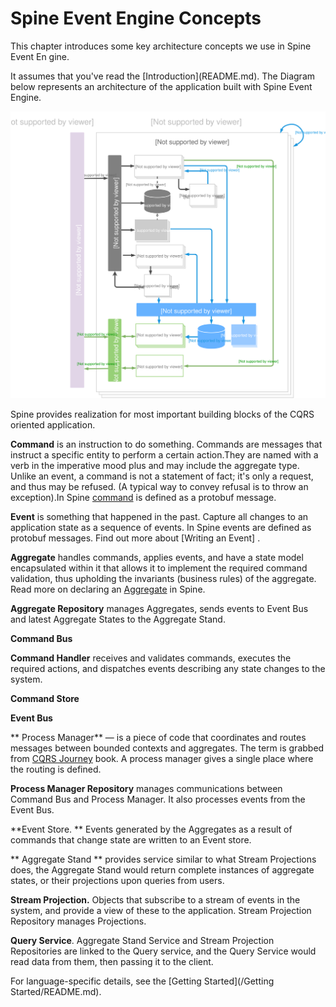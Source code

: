 # Spine Event Engine Concepts

<p class="lead"> This chapter introduces some key architecture concepts we use in Spine Event En gine.</p> It assumes that you've read the [Introduction](README.md). 
The Diagram below represents an architecture of the application built with Spine Event Engine.

![Spine Event Engine Diagram](Diagram-SpineEventEngine.svg)


Spine provides realization for most important building blocks of the CQRS oriented application.


**Command** is an instruction to do something. Commands are messages that instruct a specific entity to perform a certain action.They are named with a verb in the imperative mood plus and may include the aggregate type. Unlike an event, a command is not a statement of fact; it's only a request, and thus may be refused. (A typical way to convey refusal is to throw an exception).In Spine [command](/java) is defined as a protobuf message. 

**Event** is something that happened in the past.
Capture all changes to an application state as a sequence of events. In Spine events are defined as protobuf messages. Find out more about [Writing an Event] .

**Aggregate** handles commands, applies events, and have a state model encapsulated within it that allows it to implement the required command validation, thus upholding the invariants (business rules) of the aggregate.
Read more on declaring an [Aggregate](/java/aggregate.md) in Spine.

**Aggregate Repository** manages Aggregates, sends events to Event Bus and latest Aggregate States to the Aggregate Stand.

**Command Bus**

**Command Handler** receives and validates commands, executes the required actions, and dispatches events describing any state changes to the system.

**Command Store** 


**Event Bus**

** Process Manager** — is a piece of code that coordinates and routes messages between bounded contexts and aggregates. The term is grabbed from [CQRS Journey](https://msdn.microsoft.com/en-us/library/jj554200.aspx) book. A process manager gives a single place where the routing is defined.

**Process Manager Repository** manages communications between Command Bus and Process Manager. It also processes events from the Event Bus.


  **Event Store. ** Events generated by the Aggregates as a result of commands that change state are written to an Event store.
  
  ** Aggregate Stand ** provides service similar to what Stream Projections does, the Aggregate Stand would return complete instances of aggregate states, or their projections upon queries from users.

**Stream Projection.** Objects that subscribe to a stream of events in the system, and provide a view of these to the application. Stream Projection Repository manages Projections.



**Query Service**. Aggregate Stand Service and Stream Projection Repositories are linked to the Query service, and the Query Service would read data from them, then passing it to the client.

For language-specific details, see the [Getting Started](/Getting Started/README.md).
